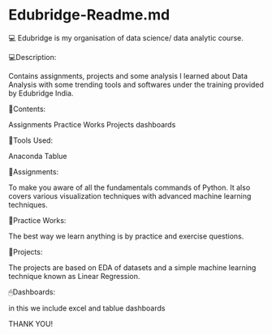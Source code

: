 # Edubridge-Readme.md

💻 Edubridge is my organisation of data science/ data analytic course.


💻Description:

Contains assignments, projects and some analysis I learned about Data Analysis with some trending tools and softwares under the training provided by Edubridge India.

👀Contents:

Assignments
Practice Works
Projects
dashboards

🔑Tools Used:

Anaconda
Tablue

🎲Assignments:

To make you aware of all the fundamentals commands of Python. It also covers various visualization techniques with advanced machine learning techniques.


🎯Practice Works:

The best way we learn anything is by practice and exercise questions. 



🧿Projects:

The projects are based on EDA of datasets and a simple machine learning technique known as Linear Regression.


🖱Dashboards:

in this we include excel and tablue dashboards


THANK YOU!
